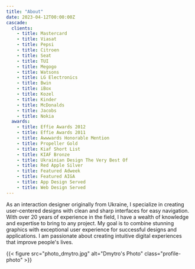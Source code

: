 ```yaml
---
title: "About"
date: 2023-04-12T00:00:00Z
cascade:
  clients:
    - title: Mastercard
    - title: Viasat
    - title: Pepsi
    - title: Citroen
    - title: Seat
    - title: TUI
    - title: Megogo
    - title: Watsons
    - title: LG Electronics
    - title: Bwin
    - title: iBox
    - title: Kozel
    - title: Kinder
    - title: McDonalds
    - title: Jacobs
    - title: Nokia
  awards:
    - title: Effie Awards 2012
    - title: Effie Awards 2011
    - title: Awwwards Honorable Mention
    - title: Propeller Gold
    - title: Kiaf Short List
    - title: KIAF Bronze
    - title: Ukrainian Design The Very Best Of
    - title: Red Apple Silver
    - title: Featured Adweek
    - title: Featured AIGA
    - title: App Design Served
    - title: Web Design Served
---
```

<div class="description">

As an interaction designer originally from Ukraine, I specialize in creating user-centered designs with clean and sharp interfaces for easy navigation. With over 20 years of experience in the field, I have a wealth of knowledge and expertise to bring to any project. My goal is to combine stunning graphics with exceptional user experience for successful designs and applications. I am passionate about creating intuitive digital experiences that improve people's lives.

</div>

<div>

{{< figure src="photo_dmytro.jpg" alt="Dmytro's Photo" class="profile-photo" >}}

</div>
<!-- {{< figure src="photo_dmytro.jpg" alt="Dmytro's Photo" class="profile-photo" >}} -->
